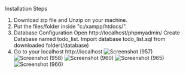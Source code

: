 Installation Steps
1. Download zip file and Unzip on your machine.
2. Put the files/folder inside "c:/xampp/htdocs/".
3. Database Configuration
    Open http://localhost/phpmyadmin/
    Create Database named todo_list.
    Import database todo_list.sql from downloaded folder(/database)
4. Go to your localhost http://localhost
![Screenshot (957)](https://user-images.githubusercontent.com/20321246/144804914-a17de56f-a6e0-47fe-8ec8-34e53bd0e62a.png)
![Screenshot (958)](https://user-images.githubusercontent.com/20321246/144805160-9ed81c43-cd98-4ae9-9c4b-cdfd004904b6.png)
![Screenshot (960)](https://user-images.githubusercontent.com/20321246/144805185-22a7ed9d-9f1a-4f03-9eec-73e2e40a1eb0.png)
![Screenshot (965)](https://user-images.githubusercontent.com/20321246/144805293-97863a03-3484-43d5-906a-e1704e652dd0.png)
![Screenshot (966)](https://user-images.githubusercontent.com/20321246/144805312-063628d2-424a-4c64-80f5-8333f67ff591.png)
